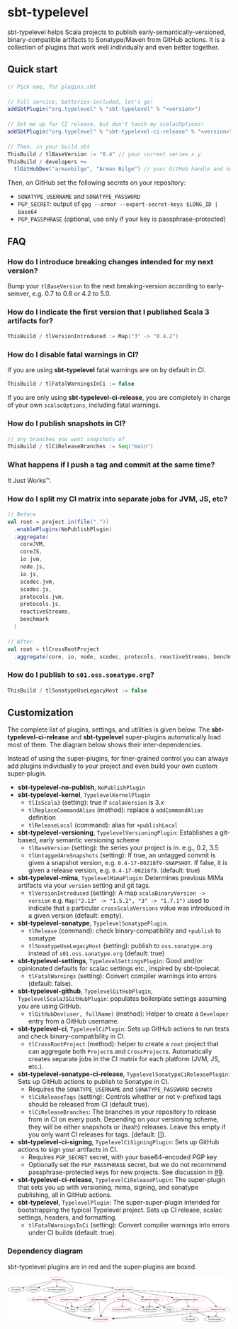 # sbt-typelevel

sbt-typelevel helps Scala projects to publish early-semantically-versioned, binary-compatible artifacts to Sonatype/Maven from GitHub actions. It is a collection of plugins that work well individually and even better together.

## Quick start
```scala
// Pick one, for plugins.sbt

// Full service, batteries-included, let's go!
addSbtPlugin("org.typelevel" % "sbt-typelevel" % "<version>")

// Set me up for CI release, but don't touch my scalacOptions!
addSbtPlugin("org.typelevel" % "sbt-typelevel-ci-release" % "<version>")

// Then, in your build.sbt
ThisBuild / tlBaseVersion := "0.4" // your current series x.y
ThisBuild / developers +=
  tlGitHubDev("armanbilge", "Arman Bilge") // your GitHub handle and name
```

Then, on GitHub set the following secrets on your repository:
- `SONATYPE_USERNAME` and `SONATYPE_PASSWORD`
- `PGP_SECRET`: output of `gpg --armor --export-secret-keys $LONG_ID | base64`
- `PGP_PASSPHRASE` (optional, use only if your key is passphrase-protected)

## FAQ

### How do I introduce breaking changes intended for my next version?

Bump your `tlBaseVersion` to the next breaking-version according to early-semver, e.g. 0.7 to 0.8 or 4.2 to 5.0.

### How do I indicate the first version that I published Scala 3 artifacts for?

```scala
ThisBuild / tlVersionIntroduced := Map("3" -> "0.4.2")
```

### How do I disable fatal warnings in CI?

If you are using **sbt-typelevel** fatal warnings are on by default in CI.

```scala
ThisBuild / tlFatalWarningsInCi := false
```

If you are only using **sbt-typelevel-ci-release**, you are completely in charge of your own `scalacOptions`, including fatal warnings.

### How do I publish snapshots in CI?

```scala
// any branches you want snapshots of
ThisBuild / tlCiReleaseBranches := Seq("main")
```

### What happens if I push a tag and commit at the same time?

It Just Works™.

### How do I split my CI matrix into separate jobs for JVM, JS, etc?

```scala
// Before
val root = project.in(file("."))
  .enablePlugins(NoPublishPlugin)
  .aggregate(
    coreJVM,
    coreJS,
    io.jvm,
    node.js,
    io.js,
    scodec.jvm,
    scodec.js,
    protocols.jvm,
    protocols.js,
    reactiveStreams,
    benchmark
  )

// After
val root = tlCrossRootProject
  .aggregate(core, io, node, scodec, protocols, reactiveStreams, benchmark)
```

### How do I publish to `s01.oss.sonatype.org`?
```scala
ThisBuild / tlSonatypeUseLegacyHost := false
```

## Customization

The complete list of plugins, settings, and utilities is given below. The **sbt-typelevel-ci-release** and **sbt-typelevel** super-plugins automatically load most of them. The diagram below shows their inter-dependencies.

Instead of using the super-plugins, for finer-grained control you can always add plugins individually to your project and even build your own custom super-plugin.

- **sbt-typelevel-no-publish**, `NoPublishPlugin`
- **sbt-typelevel-kernel**, `TypelevelKernelPlugin`
  - `tlIsScala3` (setting): true if `scalaVersion` is 3.x
  - `tlReplaceCommandAlias` (method): replace a `addCommandAlias` definition
  - `tlReleaseLocal` (command): alias for `+publishLocal`
- **sbt-typelevel-versioning**, `TypelevelVersioningPlugin`: Establishes a git-based, early semantic versioning scheme
  - `tlBaseVersion` (setting): the series your project is in. e.g., 0.2, 3.5
  - `tlUntaggedAreSnapshots` (setting): If true, an untagged commit is given a snapshot version, e.g. `0.4-17-00218f9-SNAPSHOT`. If false, it is given a release version, e.g. `0.4-17-00218f9`. (default: true)
- **sbt-typelevel-mima**, `TypelevelMimaPlugin`: Determines previous MiMa artifacts via your `version` setting and git tags.
  - `tlVersionIntroduced` (setting): A map `scalaBinaryVersion -> version` e.g. `Map("2.13" -> "1.5.2", "3" -> "1.7.1")` used to indicate that a particular `crossScalaVersions` value was introduced in a given version (default: empty).
- **sbt-typelevel-sonatype**, `TypelevelSonatypePlugin`.
  - `tlRelease` (command): check binary-compatibility and `+publish` to sonatype
  - `tlSonatypeUseLegacyHost` (setting): publish to `oss.sonatype.org` instead of `s01.oss.sonatype.org` (default: true)
- **sbt-typelevel-settings**, `TypelevelSettingsPlugin`: Good and/or opinionated defaults for scalac settings etc., inspired by sbt-tpolecat.
  - `tlFatalWarnings` (setting): Convert compiler warnings into errors (default: false).
- **sbt-typelevel-github**, `TypelevelGitHubPlugin`, `TypelevelScalaJSGitHubPlugin`: populates boilerplate settings assuming you are using GitHub.
  - `tlGitHubDev(user, fullName)` (method): Helper to create a `Developer` entry from a GitHub username.
- **sbt-typelevel-ci**, `TypelevelCiPlugin`: Sets up GitHub actions to run tests and check binary-compatibility in CI.
  - `tlCrossRootProject` (method): helper to create a `root` project that can aggregate both `Project`s and `CrossProject`s. Automatically creates separate jobs in the CI matrix for each platform (JVM, JS, etc.).
- **sbt-typelevel-sonatype-ci-release**, `TypelevelSonatypeCiReleasePlugin`: Sets up GitHub actions to publish to Sonatype in CI.
  - Requires the `SONATYPE_USERNAME` and `SONATYPE_PASSWORD` secrets
  - `tlCiReleaseTags` (setting): Controls whether or not v-prefixed tags should be released from CI (default true).
  - `tlCiReleaseBranches`: The branches in your repository to release from in CI on every push. Depending on your versioning scheme, they will be either snapshots or (hash) releases. Leave this empty if you only want CI releases for tags. (default: []).
- **sbt-typelevel-ci-signing**, `TypelevelCiSigningPlugin`: Sets up GitHub actions to sign your artifacts in CI.
  - Requires `PGP_SECRET` secret, with your base64-encoded PGP key
  - Optionally set the `PGP_PASSPHRASE` secret, but we do not recommend passphrase-protected keys for new projects. See discussion in [#9](https://github.com/typelevel/sbt-typelevel/discussions/9#discussioncomment-1251774).
- **sbt-typelevel-ci-release**, `TypelevelCiReleasePlugin`: The super-plugin that sets you up with versioning, mima, signing, and sonatype publishing, all in GitHub actions.
- **sbt-typelevel**, `TypelevelPlugin`: The super-super-plugin intended for bootstrapping the typical Typelevel project. Sets up CI release, scalac settings, headers, and formatting.
  - `tlFatalWarningsInCi` (setting): Convert compiler warnings into errors under CI builds (default: true).

### Dependency diagram

sbt-typelevel plugins are in red and the super-plugins are boxed.

![](docs/plugins.svg)
